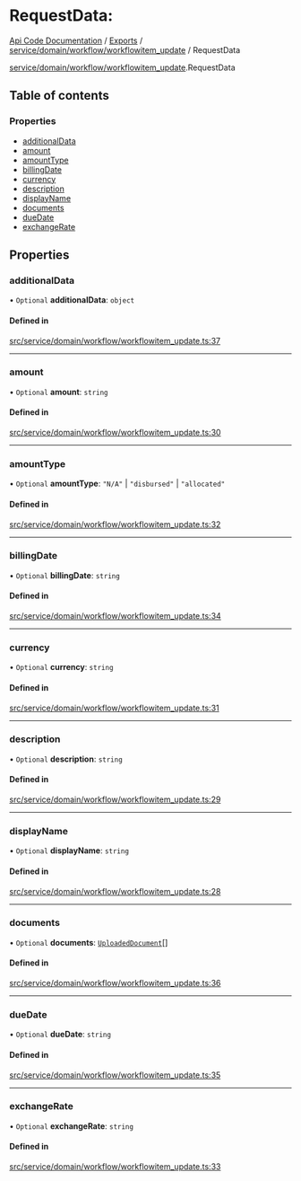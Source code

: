 # RequestData: 
 
[Api Code Documentation](../README.md) / [Exports](../modules.md) / [service/domain/workflow/workflowitem\_update](../modules/service_domain_workflow_workflowitem_update.md) / RequestData

[service/domain/workflow/workflowitem_update](../modules/service_domain_workflow_workflowitem_update.md).RequestData

## Table of contents

### Properties

- [additionalData](service_domain_workflow_workflowitem_update.RequestData.md#additionaldata)
- [amount](service_domain_workflow_workflowitem_update.RequestData.md#amount)
- [amountType](service_domain_workflow_workflowitem_update.RequestData.md#amounttype)
- [billingDate](service_domain_workflow_workflowitem_update.RequestData.md#billingdate)
- [currency](service_domain_workflow_workflowitem_update.RequestData.md#currency)
- [description](service_domain_workflow_workflowitem_update.RequestData.md#description)
- [displayName](service_domain_workflow_workflowitem_update.RequestData.md#displayname)
- [documents](service_domain_workflow_workflowitem_update.RequestData.md#documents)
- [dueDate](service_domain_workflow_workflowitem_update.RequestData.md#duedate)
- [exchangeRate](service_domain_workflow_workflowitem_update.RequestData.md#exchangerate)

## Properties

### additionalData

• `Optional` **additionalData**: `object`

#### Defined in

[src/service/domain/workflow/workflowitem_update.ts:37](https://github.com/openkfw/TruBudget/blob/95e6f8a/api/src/service/domain/workflow/workflowitem_update.ts#L37)

___

### amount

• `Optional` **amount**: `string`

#### Defined in

[src/service/domain/workflow/workflowitem_update.ts:30](https://github.com/openkfw/TruBudget/blob/95e6f8a/api/src/service/domain/workflow/workflowitem_update.ts#L30)

___

### amountType

• `Optional` **amountType**: ``"N/A"`` \| ``"disbursed"`` \| ``"allocated"``

#### Defined in

[src/service/domain/workflow/workflowitem_update.ts:32](https://github.com/openkfw/TruBudget/blob/95e6f8a/api/src/service/domain/workflow/workflowitem_update.ts#L32)

___

### billingDate

• `Optional` **billingDate**: `string`

#### Defined in

[src/service/domain/workflow/workflowitem_update.ts:34](https://github.com/openkfw/TruBudget/blob/95e6f8a/api/src/service/domain/workflow/workflowitem_update.ts#L34)

___

### currency

• `Optional` **currency**: `string`

#### Defined in

[src/service/domain/workflow/workflowitem_update.ts:31](https://github.com/openkfw/TruBudget/blob/95e6f8a/api/src/service/domain/workflow/workflowitem_update.ts#L31)

___

### description

• `Optional` **description**: `string`

#### Defined in

[src/service/domain/workflow/workflowitem_update.ts:29](https://github.com/openkfw/TruBudget/blob/95e6f8a/api/src/service/domain/workflow/workflowitem_update.ts#L29)

___

### displayName

• `Optional` **displayName**: `string`

#### Defined in

[src/service/domain/workflow/workflowitem_update.ts:28](https://github.com/openkfw/TruBudget/blob/95e6f8a/api/src/service/domain/workflow/workflowitem_update.ts#L28)

___

### documents

• `Optional` **documents**: [`UploadedDocument`](service_domain_document_document.UploadedDocument.md)[]

#### Defined in

[src/service/domain/workflow/workflowitem_update.ts:36](https://github.com/openkfw/TruBudget/blob/95e6f8a/api/src/service/domain/workflow/workflowitem_update.ts#L36)

___

### dueDate

• `Optional` **dueDate**: `string`

#### Defined in

[src/service/domain/workflow/workflowitem_update.ts:35](https://github.com/openkfw/TruBudget/blob/95e6f8a/api/src/service/domain/workflow/workflowitem_update.ts#L35)

___

### exchangeRate

• `Optional` **exchangeRate**: `string`

#### Defined in

[src/service/domain/workflow/workflowitem_update.ts:33](https://github.com/openkfw/TruBudget/blob/95e6f8a/api/src/service/domain/workflow/workflowitem_update.ts#L33)
